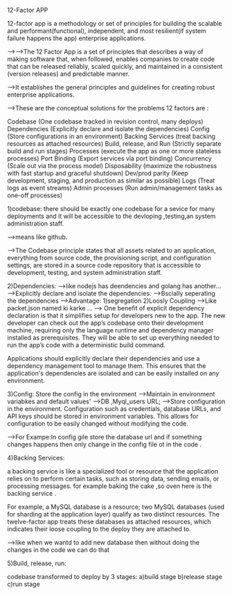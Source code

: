 12-Factor APP

12-factor app is a methodology or set of principles for building the scalable and performant(functional), independent, and most resilient(if system failure happens the app) enterprise applications. 

-->-->The 12 Factor App is a set of principles that describes a way of making software that, when followed, enables companies to create code that can be released reliably, scaled quickly, and maintained in a consistent (version releases) and predictable manner.

-->It establishes the general principles and guidelines for creating robust enterprise applications.

-->These are the conceptual solutions for the problems
12 factors are :

Codebase (One codebase tracked in revision control, many deploys)
Dependencies (Explicitly declare and isolate the dependencies)
Config (Store configurations in an environment)
Backing Services (treat backing resources as attached resources)
Build, release, and Run (Strictly separate build and run stages)
Processes (execute the app as one or more stateless processes)
Port Binding (Export services via port binding)
Concurrency (Scale out via the process model)
Disposability (maximize the robustness with fast startup and graceful shutdown)
Dev/prod parity (Keep development, staging, and production as similar as possible)
Logs (Treat logs as event streams)
Admin processes (Run admin/management tasks as one-off processes)


1)codebase: there should be exactly one codebase for a sevice for many deployments and it will be accessible to the devloping ,testing,an system administration staff.

-->means like github.

-->The Codebase principle states that all assets related to an application, everything from source code, the provisioning script, and configuration settings, are stored in a source code repository that is accessible to development, testing, and system administration staff.

2)Dependencies:
-->like nodejs has deendencies and golang has another...
-->Explicitly declare and isolate the dependencies.
-->Bscially seperating the dependencies
-->Advantage: 1)segregation 
              2)Loosly Coupling
-->Like packet.json named ki karke ...
-->
One benefit of explicit dependency declaration is that it simplifies setup for developers new to the app. The new developer can check out the app’s codebase onto their development machine, requiring only the language runtime and dependency manager installed as prerequisites. They will be able to set up everything needed to run the app’s code with a deterministic build command. 

Applications should explicitly declare their dependencies and use a dependency management tool to manage them. This ensures that the application's dependencies are isolated and can be easily installed on any environment.

3)Config:
Store the config in the environment
-->Maintain in environment variabkes and default values'
-->DB ,Myql_users URL;
-->Store configuration in the environment. Configuration such as credentials, database URLs, and API keys should be stored in environment variables. This allows for configuration to be easily changed without modifying the code.

-->For Exampe:In config gile store the database url and if something changes happens then only change in the config file ot in the code .

4)Backing Services:

 a backing service is like a specialized tool or resource that the application relies on to perform certain tasks, such as storing data, sending emails, or processing messages.
 for example baking the cake ,so oven here is the backing service .

 For example, a MySQL database is a resource; two MySQL databases (used for sharding at the application layer) qualify as two distinct resources. The twelve-factor app treats these databases as attached resources, which indicates their loose coupling to the deploy they are attached to.

 -->like when we wantd to add new database then without doing the changes in the code we can do that 

 5)Build, release, run: 

 codebase transformed to deploy by 3 stages:
 a)build stage
 b)release stage 
 c)run stage

 


